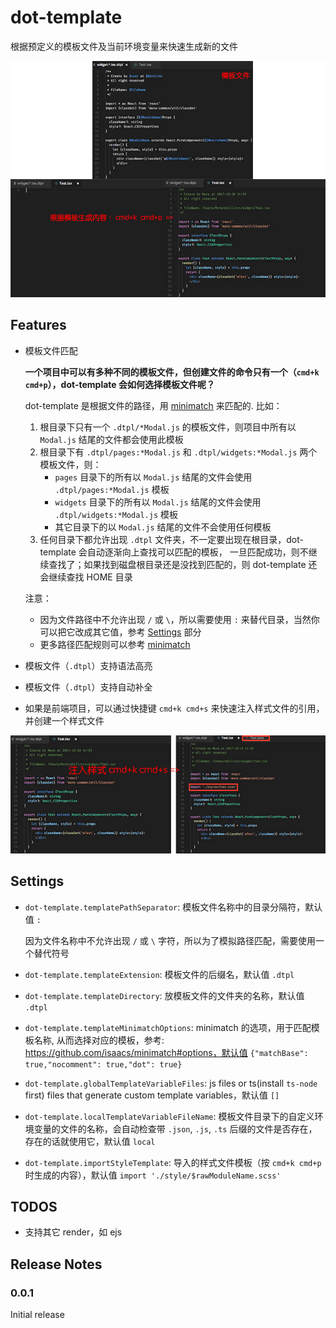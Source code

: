 # dot-template

根据预定义的模板文件及当前环境变量来快速生成新的文件

![create-file](./res/images/createFile.jpg)

## Features

* 模板文件匹配

  **一个项目中可以有多种不同的模板文件，但创建文件的命令只有一个（`cmd+k cmd+p`），dot-template 会如何选择模板文件呢？**

  dot-template 是根据文件的路径，用 [minimatch](https://github.com/isaacs/minimatch) 来匹配的. 比如：

  1. 根目录下只有一个 `.dtpl/*Modal.js` 的模板文件，则项目中所有以 `Modal.js` 结尾的文件都会使用此模板
  2. 根目录下有 `.dtpl/pages:*Modal.js` 和 `.dtpl/widgets:*Modal.js` 两个模板文件，则：
     - `pages` 目录下的所有以 `Modal.js` 结尾的文件会使用 `.dtpl/pages:*Modal.js` 模板
     - `widgets` 目录下的所有以 `Modal.js` 结尾的文件会使用 `.dtpl/widgets:*Modal.js` 模板
     - 其它目录下的以 `Modal.js` 结尾的文件不会使用任何模板
  3. 任何目录下都允许出现 `.dtpl` 文件夹，不一定要出现在根目录，dot-template 会自动逐渐向上查找可以匹配的模板，
    一旦匹配成功，则不继续查找了；如果找到磁盘根目录还是没找到匹配的，则 dot-template 还会继续查找 HOME 目录

  注意：
  - 因为文件路径中不允许出现 `/` 或 `\`，所以需要使用 `:` 来替代目录，当然你可以把它改成其它值，参考 [Settings](#Settings) 部分
  - 更多路径匹配规则可以参考 [minimatch](https://github.com/isaacs/minimatch)

* 模板文件（`.dtpl`）支持语法高亮

* 模板文件（`.dtpl`）支持自动补全

* 如果是前端项目，可以通过快捷键 `cmd+k cmd+s` 来快速注入样式文件的引用，并创建一个样式文件

![create-style](./res/images/createStyle.jpg)


<!--
## Requirements

If you have any requirements or dependencies, add a section describing those and how to install and configure them.
-->

## Settings

* `dot-template.templatePathSeparator`: 模板文件名称中的目录分隔符，默认值 `:`

  因为文件名称中不允许出现 `/` 或 `\` 字符，所以为了模拟路径匹配，需要使用一个替代符号

* `dot-template.templateExtension`: 模板文件的后缀名，默认值 `.dtpl`

* `dot-template.templateDirectory`: 放模板文件的文件夹的名称，默认值 `.dtpl`

* `dot-template.templateMinimatchOptions`: minimatch 的选项，用于匹配模板名称, 从而选择对应的模板，参考: https://github.com/isaacs/minimatch#options，默认值 `{"matchBase": true,"nocomment": true,"dot": true}`

* `dot-template.globalTemplateVariableFiles`: js files or ts(install `ts-node` first) files that generate custom template variables，默认值 `[]`

* `dot-template.localTemplateVariableFileName`: 模板文件目录下的自定义环境变量的文件的名称，会自动检查带 `.json`, `.js`, `.ts` 后缀的文件是否存在，存在的话就使用它，默认值 `local`

* `dot-template.importStyleTemplate`: 导入的样式文件模板（按 `cmd+k cmd+p`时生成的内容），默认值 `import './style/$rawModuleName.scss'`

<!--
## Known Issues

Calling out known issues can help limit users opening duplicate issues against your extension.
-->

## TODOS

* 支持其它 render，如 ejs

## Release Notes

### 0.0.1

Initial release
